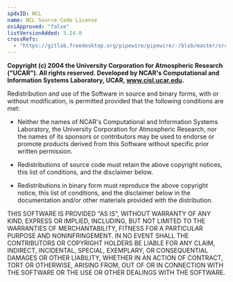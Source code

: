 ```yaml
---
spdxID: NCL
name: NCL Source Code License
osiApproved: "false"
listVersionAdded: 3.24.0
crossRefs: 
  - "https://gitlab.freedesktop.org/pipewire/pipewire/-/blob/master/src/modules/module-filter-chain/pffft.c?ref_type=heads#L1-52"
---
```


**Copyright (c) 2004 the University Corporation for Atmospheric Research ("UCAR"). All rights reserved. Developed by NCAR's Computational and Information Systems Laboratory, UCAR, www.cisl.ucar.edu.**

Redistribution and use of the Software in source and binary forms, with or without modification, is permitted provided that the following conditions are met:

-
  Neither the names of NCAR's Computational and Information Systems Laboratory, the University Corporation for Atmospheric Research, nor the names of its sponsors or contributors may be used to endorse or promote products derived from this Software without specific prior written permission.

-
  Redistributions of source code must retain the above copyright notices, this list of conditions, and the disclaimer below.

-
  Redistributions in binary form must reproduce the above copyright notice, this list of conditions, and the disclaimer below in the documentation and/or other materials provided with the distribution.

THIS SOFTWARE IS PROVIDED "AS IS", WITHOUT WARRANTY OF ANY KIND, EXPRESS OR IMPLIED, INCLUDING, BUT NOT LIMITED TO THE WARRANTIES OF MERCHANTABILITY, FITNESS FOR A PARTICULAR PURPOSE AND NONINFRINGEMENT. IN NO EVENT SHALL THE CONTRIBUTORS OR COPYRIGHT HOLDERS BE LIABLE FOR ANY CLAIM, INDIRECT, INCIDENTAL, SPECIAL, EXEMPLARY, OR CONSEQUENTIAL DAMAGES OR OTHER LIABILITY, WHETHER IN AN ACTION OF CONTRACT, TORT OR OTHERWISE, ARISING FROM, OUT OF OR IN CONNECTION WITH THE SOFTWARE OR THE USE OR OTHER DEALINGS WITH THE SOFTWARE.
